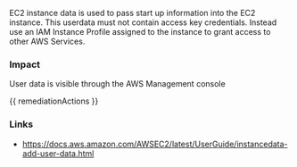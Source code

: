 
EC2 instance data is used to pass start up information into the EC2 instance. This userdata must not contain access key credentials. Instead use an IAM Instance Profile assigned to the instance to grant access to other AWS Services.

### Impact
User data is visible through the AWS Management console

<!-- DO NOT CHANGE -->
{{ remediationActions }}

### Links
- https://docs.aws.amazon.com/AWSEC2/latest/UserGuide/instancedata-add-user-data.html


